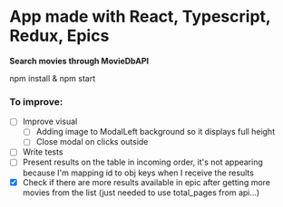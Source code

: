 
# App made with React, Typescript, Redux, Epics

**Search movies through MovieDbAPI**

npm install & npm start

### To improve:
 - [ ] Improve visual 
    - [ ] Adding image to ModalLeft background so it displays full height
    - [ ] Close modal on clicks outside    
 - [ ] Write tests
 - [ ] Present results on the table in incoming order, it's not appearing because I'm mapping id to obj keys when I receive the results
 - [x] Check if there are more results available in epic after getting more movies from the list (just needed to use total_pages from api...)